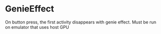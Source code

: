 # GenieEffect
On button press, the first activity disappears with genie effect. 
Must be run on emulator that uses host GPU

